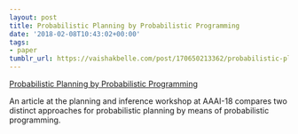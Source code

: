 ```yaml
---
layout: post
title: Probabilistic Planning by Probabilistic Programming
date: '2018-02-08T10:43:02+00:00'
tags:
- paper
tumblr_url: https://vaishakbelle.com/post/170650213362/probabilistic-planning-by-probabilistic
---
```

[Probabilistic Planning by Probabilistic Programming](https://arxiv.org/abs/1801.08365)  

An article at the planning and inference workshop at AAAI-18 compares two distinct approaches for probabilistic planning by means of probabilistic programming.

